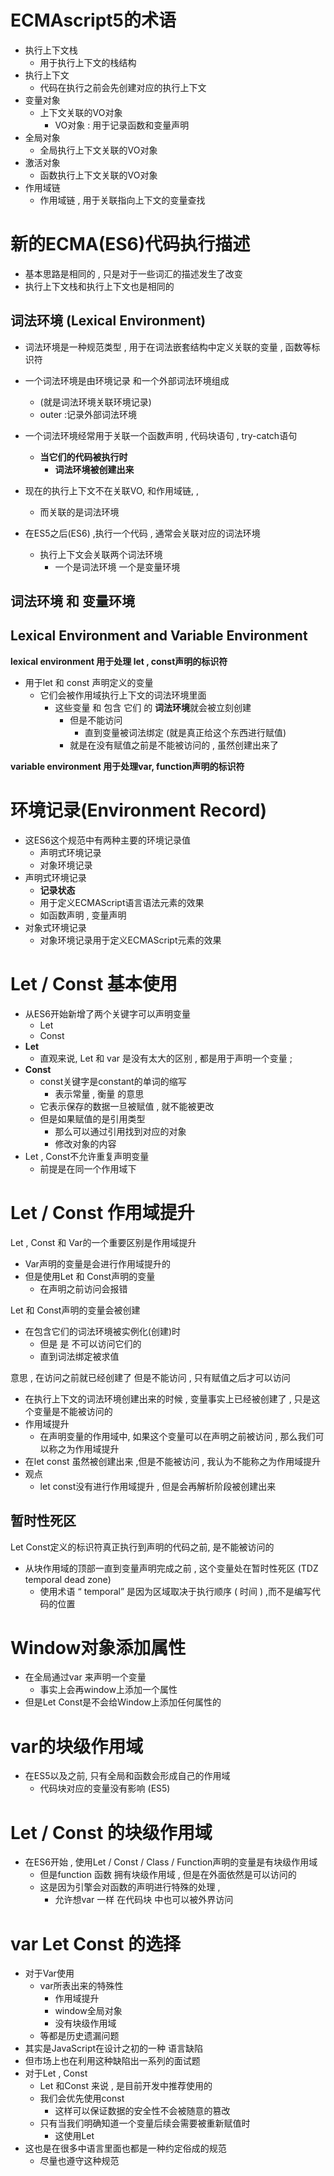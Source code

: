 # ECMAscript5的术语

- 执行上下文栈
  - 用于执行上下文的栈结构
- 执行上下文
  - 代码在执行之前会先创建对应的执行上下文
- 变量对象
  - 上下文关联的VO对象
    - VO对象 : 用于记录函数和变量声明
- 全局对象
  - 全局执行上下文关联的VO对象
- 激活对象
  - 函数执行上下文关联的VO对象
- 作用域链
  - 作用域链 , 用于关联指向上下文的变量查找



# 新的ECMA(ES6)代码执行描述

- 基本思路是相同的 , 只是对于一些词汇的描述发生了改变
- 执行上下文栈和执行上下文也是相同的 



## 词法环境 (Lexical Environment)

- 词法环境是一种规范类型 , 用于在词法嵌套结构中定义关联的变量 , 函数等标识符
- 一个词法环境是由环境记录 和一个外部词法环境组成
  - (就是词法环境关联环境记录)
  - outer :记录外部词法环境

- 一个词法环境经常用于关联一个函数声明 , 代码块语句 , try-catch语句
  - **当它们的代码被执行时**
    - **词法环境被创建出来**


- 现在的执行上下文不在关联VO, 和作用域链,  ,
  - 而关联的是词法环境

- 在ES5之后(ES6)  ,执行一个代码 , 通常会关联对应的词法环境
  - 执行上下文会关联两个词法环境
    - 一个是词法环境 一个是变量环境



## 词法环境 和 变量环境

## Lexical Environment and Variable Environment

**lexical environment 用于处理 let , const声明的标识符**

- 用于let 和 const 声明定义的变量
  - 它们会被作用域执行上下文的词法环境里面
    - 这些变量 和 包含 它们 的 **词法环境**就会被立刻创建
      - 但是不能访问
        - 直到变量被词法绑定 (就是真正给这个东西进行赋值)
      - 就是在没有赋值之前是不能被访问的 , 虽然创建出来了

**variable environment 用于处理var, function声明的标识符**



# 环境记录(Environment Record)

- 这ES6这个规范中有两种主要的环境记录值
  - 声明式环境记录
  - 对象环境记录
- 声明式环境记录
  - **记录状态**
  -  用于定义ECMAScript语言语法元素的效果
    - 如函数声明 , 变量声明
- 对象式环境记录
  - 对象环境记录用于定义ECMAScript元素的效果



# Let / Const 基本使用

- 从ES6开始新增了两个关键字可以声明变量
  - Let
  - Const
- **Let**
  - 直观来说, Let 和 var 是没有太大的区别 , 都是用于声明一个变量 ; 
- **Const**
  - const关键字是constant的单词的缩写
    - 表示常量 , 衡量 的意思
  - 它表示保存的数据一旦被赋值 , 就不能被更改
  - 但是如果赋值的是引用类型
    - 那么可以通过引用找到对应的对象
    - 修改对象的内容
- Let , Const不允许重复声明变量
  - 前提是在同一个作用域下

# Let / Const 作用域提升

Let , Const 和 Var的一个重要区别是作用域提升

- Var声明的变量是会进行作用域提升的
- 但是使用Let 和 Const声明的变量
  - 在声明之前访问会报错

Let 和 Const声明的变量会被创建

- 在包含它们的词法环境被实例化(创建)时
  - 但是 是 不可以访问它们的
  - 直到词法绑定被求值

意思 , 在访问之前就已经创建了 但是不能访问 , 只有赋值之后才可以访问

- 在执行上下文的词法环境创建出来的时候 , 变量事实上已经被创建了 , 只是这个变量是不能被访问的
- 作用域提升
  - 在声明变量的作用域中, 如果这个变量可以在声明之前被访问 , 那么我们可以称之为作用域提升
- 在let const 虽然被创建出来 ,但是不能被访问 , 我认为不能称之为作用域提升
- 观点
  - let const没有进行作用域提升 , 但是会再解析阶段被创建出来

## 暂时性死区

Let Const定义的标识符真正执行到声明的代码之前, 是不能被访问的

- 从块作用域的顶部一直到变量声明完成之前 , 这个变量处在暂时性死区 (TDZ temporal dead zone)
  - 使用术语 “ temporal” 是因为区域取决于执行顺序 ( 时间 ) ,而不是编写代码的位置



# Window对象添加属性

- 在全局通过var 来声明一个变量
  - 事实上会再window上添加一个属性
- 但是Let Const是不会给Window上添加任何属性的



# var的块级作用域

- 在ES5以及之前, 只有全局和函数会形成自己的作用域
  - 代码块对应的变量没有影响 (ES5)



# Let / Const 的块级作用域

- 在ES6开始 , 使用Let / Const / Class / Function声明的变量是有块级作用域
  - 但是function 函数 拥有块级作用域 , 但是在外面依然是可以访问的
  - 这是因为引擎会对函数的声明进行特殊的处理 , 
    - 允许想var 一样 在代码块 中也可以被外界访问



# var Let Const 的选择

- 对于Var使用
  - var所表出来的特殊性
    - 作用域提升
    - window全局对象
    - 没有块级作用域
  - 等都是历史遗漏问题
- 其实是JavaScript在设计之初的一种 语言缺陷
- 但市场上也在利用这种缺陷出一系列的面试题
- 对于Let , Const
  - Let 和Const 来说 , 是目前开发中推荐使用的
  - 我们会优先使用const 
    - 这样可以保证数据的安全性不会被随意的篡改
  - 只有当我们明确知道一个变量后续会需要被重新赋值时
    - 这使用Let
- 这也是在很多中语言里面也都是一种约定俗成的规范
  - 尽量也遵守这种规范





